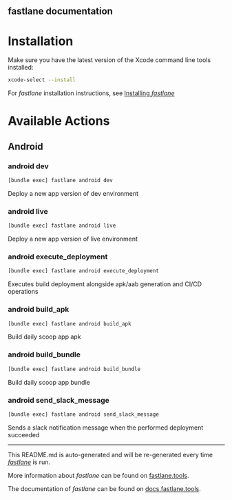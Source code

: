 fastlane documentation
----

# Installation

Make sure you have the latest version of the Xcode command line tools installed:

```sh
xcode-select --install
```

For _fastlane_ installation instructions, see [Installing _fastlane_](https://docs.fastlane.tools/#installing-fastlane)

# Available Actions

## Android

### android dev

```sh
[bundle exec] fastlane android dev
```

Deploy a new app version of dev environment

### android live

```sh
[bundle exec] fastlane android live
```

Deploy a new app version of live environment

### android execute_deployment

```sh
[bundle exec] fastlane android execute_deployment
```

Executes build deployment alongside apk/aab generation and CI/CD operations

### android build_apk

```sh
[bundle exec] fastlane android build_apk
```

Build daily scoop app apk

### android build_bundle

```sh
[bundle exec] fastlane android build_bundle
```

Build daily scoop app bundle

### android send_slack_message

```sh
[bundle exec] fastlane android send_slack_message
```

Sends a slack notification message when the performed deployment succeeded

----

This README.md is auto-generated and will be re-generated every time [_fastlane_](https://fastlane.tools) is run.

More information about _fastlane_ can be found on [fastlane.tools](https://fastlane.tools).

The documentation of _fastlane_ can be found on [docs.fastlane.tools](https://docs.fastlane.tools).

